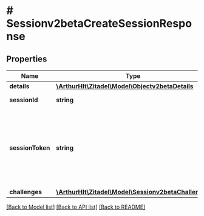 # # Sessionv2betaCreateSessionResponse

## Properties

Name | Type | Description | Notes
------------ | ------------- | ------------- | -------------
**details** | [**\ArthurHlt\Zitadel\Model\Objectv2betaDetails**](Objectv2betaDetails.md) |  | [optional]
**sessionId** | **string** | \&quot;id of the session\&quot; | [optional]
**sessionToken** | **string** | \&quot;The current token of the session, which is required for delete session, get session or the request of other resources.\&quot; | [optional]
**challenges** | [**\ArthurHlt\Zitadel\Model\Sessionv2betaChallenges**](Sessionv2betaChallenges.md) |  | [optional]

[[Back to Model list]](../../README.md#models) [[Back to API list]](../../README.md#endpoints) [[Back to README]](../../README.md)
